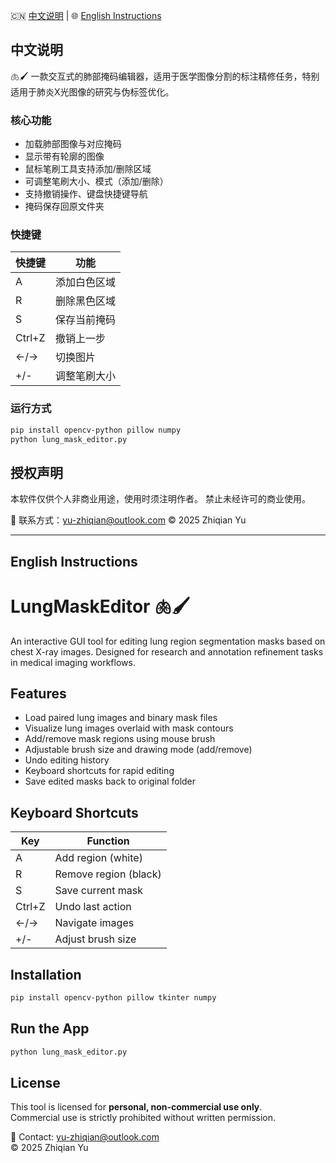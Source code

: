🇨🇳 [中文说明](#中文说明) | 🌐 [English Instructions](#english-instructions)

## 中文说明

🫁🖌️ 一款交互式的肺部掩码编辑器，适用于医学图像分割的标注精修任务，特别适用于肺炎X光图像的研究与伪标签优化。

### 核心功能

- 加载肺部图像与对应掩码
- 显示带有轮廓的图像
- 鼠标笔刷工具支持添加/删除区域
- 可调整笔刷大小、模式（添加/删除）
- 支持撤销操作、键盘快捷键导航
- 掩码保存回原文件夹

### 快捷键

| 快捷键 | 功能           |
|--------|----------------|
| A      | 添加白色区域   |
| R      | 删除黑色区域   |
| S      | 保存当前掩码   |
| Ctrl+Z | 撤销上一步     |
| ←/→    | 切换图片       |
| +/-    | 调整笔刷大小   |

### 运行方式

```bash
pip install opencv-python pillow numpy
python lung_mask_editor.py
```

## 授权声明

本软件仅供个人非商业用途，使用时须注明作者。
禁止未经许可的商业使用。

📧 联系方式：yu-zhiqian@outlook.com
© 2025 Zhiqian Yu

---

## English Instructions

# LungMaskEditor 🫁🖌️

An interactive GUI tool for editing lung region segmentation masks based on chest X-ray images. Designed for research and annotation refinement tasks in medical imaging workflows.

## Features

- Load paired lung images and binary mask files
- Visualize lung images overlaid with mask contours
- Add/remove mask regions using mouse brush
- Adjustable brush size and drawing mode (add/remove)
- Undo editing history
- Keyboard shortcuts for rapid editing
- Save edited masks back to original folder

## Keyboard Shortcuts

| Key | Function              |
|-----|-----------------------|
| A   | Add region (white)    |
| R   | Remove region (black) |
| S   | Save current mask     |
| Ctrl+Z | Undo last action   |
| ←/→  | Navigate images      |
| +/- | Adjust brush size     |

## Installation

```bash
pip install opencv-python pillow tkinter numpy
```

## Run the App

```bash
python lung_mask_editor.py
```

## License

This tool is licensed for **personal, non-commercial use only**.  
Commercial use is strictly prohibited without written permission.

📧 Contact: yu-zhiqian@outlook.com  
© 2025 Zhiqian Yu